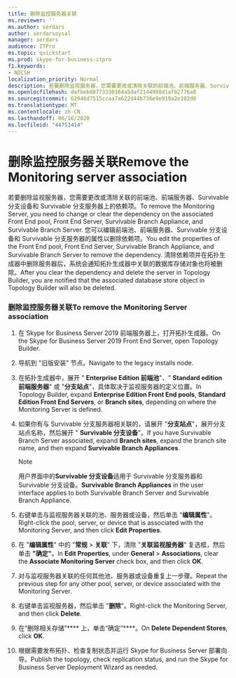 ```yaml
---
title: 删除监控服务器关联
ms.reviewer: ''
ms.author: serdars
author: serdarsoysal
manager: serdars
audience: ITPro
ms.topic: quickstart
ms.prod: skype-for-business-itpro
f1.keywords:
- NOCSH
localization_priority: Normal
description: 若要删除监视服务器，您需要更改或清除关联的前端池、前端服务器、Survivable 分支设备和 Survivable 分支服务器上的依赖项。 您可以编辑前端池、前端服务器、Survivable 分支设备和 Survivable 分支服务器的属性以删除依赖项。 清除依赖项并在拓扑生成器中删除服务器后，系统会通知拓扑生成器中关联的数据库存储对象也将被删除。
ms.openlocfilehash: dafbeb88773330164a5daf2144988d1afb2776a8
ms.sourcegitcommit: 62946d7515ccaa7a622d44b736e9e919a2e102d0
ms.translationtype: MT
ms.contentlocale: zh-CN
ms.lasthandoff: 06/16/2020
ms.locfileid: "44753414"
---
```

# <a name="remove-the-monitoring-server-association"></a><span data-ttu-id="2f74d-105">删除监控服务器关联</span><span class="sxs-lookup"><span data-stu-id="2f74d-105">Remove the Monitoring server association</span></span>

<span data-ttu-id="2f74d-106">若要删除监视服务器，您需要更改或清除关联的前端池、前端服务器、Survivable 分支设备和 Survivable 分支服务器上的依赖项。</span><span class="sxs-lookup"><span data-stu-id="2f74d-106">To remove the Monitoring Server, you need to change or clear the dependency on the associated Front End pool, Front End Server, Survivable Branch Appliance, and Survivable Branch Server.</span></span> <span data-ttu-id="2f74d-107">您可以编辑前端池、前端服务器、Survivable 分支设备和 Survivable 分支服务器的属性以删除依赖项。</span><span class="sxs-lookup"><span data-stu-id="2f74d-107">You edit the properties of the Front End pool, Front End Server, Survivable Branch Appliance, and Survivable Branch Server to remove the dependency.</span></span> <span data-ttu-id="2f74d-108">清除依赖项并在拓扑生成器中删除服务器后，系统会通知拓扑生成器中关联的数据库存储对象也将被删除。</span><span class="sxs-lookup"><span data-stu-id="2f74d-108">After you clear the dependency and delete the server in Topology Builder, you are notified that the associated database store object in Topology Builder will also be deleted.</span></span>
  
### <a name="to-remove-the-monitoring-server-association"></a><span data-ttu-id="2f74d-109">删除监控服务器关联</span><span class="sxs-lookup"><span data-stu-id="2f74d-109">To remove the Monitoring Server association</span></span>

1. <span data-ttu-id="2f74d-110">在 Skype for Business Server 2019 前端服务器上，打开拓扑生成器。</span><span class="sxs-lookup"><span data-stu-id="2f74d-110">On the Skype for Business Server 2019 Front End Server, open Topology Builder.</span></span>
    
2. <span data-ttu-id="2f74d-111">导航到 "旧版安装" 节点。</span><span class="sxs-lookup"><span data-stu-id="2f74d-111">Navigate to the legacy installs node.</span></span>
    
3. <span data-ttu-id="2f74d-112">在拓扑生成器中，展开 " **Enterprise Edition 前端池**"、" **Standard edition 前端服务器**" 或 "**分支站点**"，具体取决于监视服务器的定义位置。</span><span class="sxs-lookup"><span data-stu-id="2f74d-112">In Topology Builder, expand **Enterprise Edition Front End pools**, **Standard Edition Front End Servers**, or **Branch sites**, depending on where the Monitoring Server is defined.</span></span>
    
4. <span data-ttu-id="2f74d-113">如果你有与 Survivable 分支服务器相关联的，请展开 "**分支站点**"，展开分支站点名称，然后展开 " **Survivable 分支设备**"。</span><span class="sxs-lookup"><span data-stu-id="2f74d-113">If you have Survivable Branch Server associated, expand **Branch sites**, expand the branch site name, and then expand **Survivable Branch Appliances**.</span></span>
    
    > [!NOTE]
    > <span data-ttu-id="2f74d-114">用户界面中的**Survivable 分支设备**适用于 Survivable 分支服务器和 Survivable 分支设备。</span><span class="sxs-lookup"><span data-stu-id="2f74d-114">**Survivable Branch Appliances** in the user interface applies to both Survivable Branch Server and Survivable Branch Appliance.</span></span> 
  
5. <span data-ttu-id="2f74d-115">右键单击与监视服务器关联的池、服务器或设备，然后单击 "**编辑属性**"。</span><span class="sxs-lookup"><span data-stu-id="2f74d-115">Right-click the pool, server, or device that is associated with the Monitoring Server, and then click **Edit Properties**.</span></span>
    
6. <span data-ttu-id="2f74d-116">在 "**编辑属性**" 中的 "**常规**  >  **关联**" 下，清除 "**关联监视服务器**" 复选框，然后单击 **"确定"**。</span><span class="sxs-lookup"><span data-stu-id="2f74d-116">In **Edit Properties**, under **General** > **Associations**, clear the **Associate Monitoring Server** check box, and then click **OK**.</span></span>
    
7. <span data-ttu-id="2f74d-117">对与监视服务器关联的任何其他池、服务器或设备重复上一步骤。</span><span class="sxs-lookup"><span data-stu-id="2f74d-117">Repeat the previous step for any other pool, server, or device associated with the Monitoring Server.</span></span>
    
8. <span data-ttu-id="2f74d-118">右键单击监视服务器，然后单击 "**删除**"。</span><span class="sxs-lookup"><span data-stu-id="2f74d-118">Right-click the Monitoring Server, and then click **Delete**.</span></span> 
    
9. <span data-ttu-id="2f74d-119">在“删除相关存储”\*\*\*\* 上，单击“确定”\*\*\*\*。</span><span class="sxs-lookup"><span data-stu-id="2f74d-119">On **Delete Dependent Stores**, click **OK**.</span></span>
    
10. <span data-ttu-id="2f74d-120">根据需要发布拓扑、检查复制状态并运行 Skype for Business Server 部署向导。</span><span class="sxs-lookup"><span data-stu-id="2f74d-120">Publish the topology, check replication status, and run the Skype for Business Server Deployment Wizard as needed.</span></span> 
    

